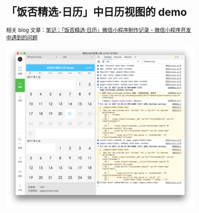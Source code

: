 # 「饭否精选·日历」中日历视图的 demo

相关 blog 文章：[笔记：「饭否精选·日历」微信小程序制作记录 - 微信小程序开发中遇到的问题](http://movii.github.io/blog//assets/2017-07-15-fanfou-daily-wechat-min-program)

![img](media/calendar.png)
